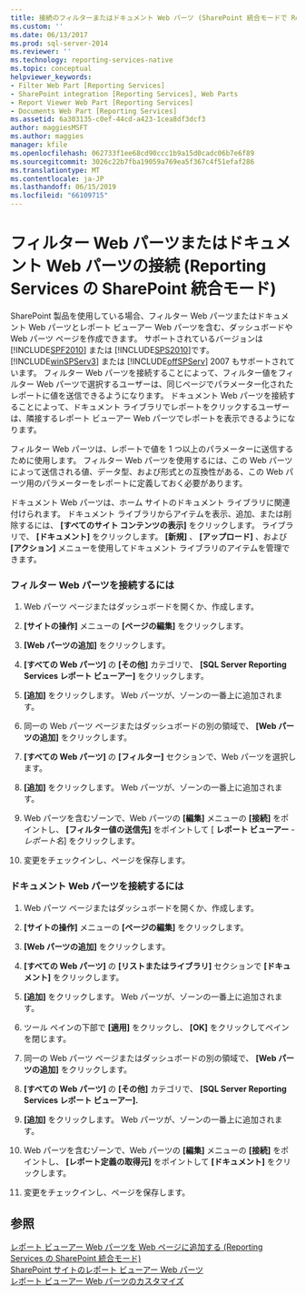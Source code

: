 ```yaml
---
title: 接続のフィルターまたはドキュメント Web パーツ (SharePoint 統合モードで Reporting Services) |Microsoft Docs
ms.custom: ''
ms.date: 06/13/2017
ms.prod: sql-server-2014
ms.reviewer: ''
ms.technology: reporting-services-native
ms.topic: conceptual
helpviewer_keywords:
- Filter Web Part [Reporting Services]
- SharePoint integration [Reporting Services], Web Parts
- Report Viewer Web Part [Reporting Services]
- Documents Web Part [Reporting Services]
ms.assetid: 6a303135-c0ef-44cd-a423-1cea8df3dcf3
author: maggiesMSFT
ms.author: maggies
manager: kfile
ms.openlocfilehash: 062733f1ee68cd90ccc1b9a15d0cadc06b7e6f89
ms.sourcegitcommit: 3026c22b7fba19059a769ea5f367c4f51efaf286
ms.translationtype: MT
ms.contentlocale: ja-JP
ms.lasthandoff: 06/15/2019
ms.locfileid: "66109715"
---
```

# <a name="connect-filter-or-documents-web-part-reporting-services-in-sharepoint-integrated-mode"></a>フィルター Web パーツまたはドキュメント Web パーツの接続 (Reporting Services の SharePoint 統合モード)
  SharePoint 製品を使用している場合、フィルター Web パーツまたはドキュメント Web パーツとレポート ビューアー Web パーツを含む、ダッシュボードや Web パーツ ページを作成できます。 サポートされているバージョンは [!INCLUDE[SPF2010](../includes/spf2010-md.md)] または [!INCLUDE[SPS2010](../includes/sps2010-md.md)]です。 [!INCLUDE[winSPServ3](../includes/winspserv3-md.md)] または [!INCLUDE[offSPServ](../includes/offspserv-md.md)] 2007 もサポートされています。 フィルター Web パーツを接続することによって、フィルター値をフィルター Web パーツで選択するユーザーは、同じページでパラメーター化されたレポートに値を送信できるようになります。 ドキュメント Web パーツを接続することによって、ドキュメント ライブラリでレポートをクリックするユーザーは、隣接するレポート ビューアー Web パーツでレポートを表示できるようになります。  
  
 フィルター Web パーツは、レポートで値を 1 つ以上のパラメーターに送信するために使用します。 フィルター Web パーツを使用するには、この Web パーツによって送信される値、データ型、および形式との互換性がある、この Web パーツ用のパラメーターをレポートに定義しておく必要があります。  
  
 ドキュメント Web パーツは、ホーム サイトのドキュメント ライブラリに関連付けられます。 ドキュメント ライブラリからアイテムを表示、追加、または削除するには、 **[すべてのサイト コンテンツの表示]** をクリックします。 ライブラリで、 **[ドキュメント]** をクリックします。 **[新規]** 、 **[アップロード]** 、および **[アクション]** メニューを使用してドキュメント ライブラリのアイテムを管理できます。  
  
### <a name="to-connect-a-filter-web-part"></a>フィルター Web パーツを接続するには  
  
1.  Web パーツ ページまたはダッシュボードを開くか、作成します。  
  
2.  **[サイトの操作]** メニューの **[ページの編集]** をクリックします。  
  
3.  **[Web パーツの追加]** をクリックします。  
  
4.  **[すべての Web パーツ]** の **[その他]** カテゴリで、 **[SQL Server Reporting Services レポート ビューアー]** をクリックします。  
  
5.  **[追加]** をクリックします。 Web パーツが、ゾーンの一番上に追加されます。  
  
6.  同一の Web パーツ ページまたはダッシュボードの別の領域で、 **[Web パーツの追加]** をクリックします。  
  
7.  **[すべての Web パーツ]** の **[フィルター]** セクションで、Web パーツを選択します。  
  
8.  **[追加]** をクリックします。 Web パーツが、ゾーンの一番上に追加されます。  
  
9. Web パーツを含むゾーンで、Web パーツの **[編集]** メニューの **[接続]** をポイントし、 **[フィルター値の送信先]** をポイントして [ **レポート ビューアー** - *レポート名*] をクリックします。  
  
10. 変更をチェックインし、ページを保存します。  
  
### <a name="to-connect-a-documents-web-part"></a>ドキュメント Web パーツを接続するには  
  
1.  Web パーツ ページまたはダッシュボードを開くか、作成します。  
  
2.  **[サイトの操作]** メニューの **[ページの編集]** をクリックします。  
  
3.  **[Web パーツの追加]** をクリックします。  
  
4.  **[すべての Web パーツ]** の **[リストまたはライブラリ]** セクションで **[ドキュメント]** をクリックします。  
  
5.  **[追加]** をクリックします。 Web パーツが、ゾーンの一番上に追加されます。  
  
6.  ツール ペインの下部で **[適用]** をクリックし、 **[OK]** をクリックしてペインを閉じます。  
  
7.  同一の Web パーツ ページまたはダッシュボードの別の領域で、 **[Web パーツの追加]** をクリックします。  
  
8.  **[すべての Web パーツ]** の **[その他]** カテゴリで、 **[SQL Server Reporting Services レポート ビューアー].**  
  
9. **[追加]** をクリックします。 Web パーツが、ゾーンの一番上に追加されます。  
  
10. Web パーツを含むゾーンで、Web パーツの **[編集]** メニューの **[接続]** をポイントし、 **[レポート定義の取得元]** をポイントして **[ドキュメント]** をクリックします。  
  
11. 変更をチェックインし、ページを保存します。  
  
## <a name="see-also"></a>参照  
 [レポート ビューアー Web パーツを Web ページに追加する (Reporting Services の SharePoint 統合モード)](report-server-sharepoint/add-reporting-services-content-types-to-a-sharepoint-library.md)   
 [SharePoint サイトのレポート ビューアー Web パーツ](../../2014/reporting-services/report-viewer-web-part-on-a-sharepoint-site.md)   
 [レポート ビューアー Web パーツのカスタマイズ](../../2014/reporting-services/customize-the-report-viewer-web-part.md)  
  
  
